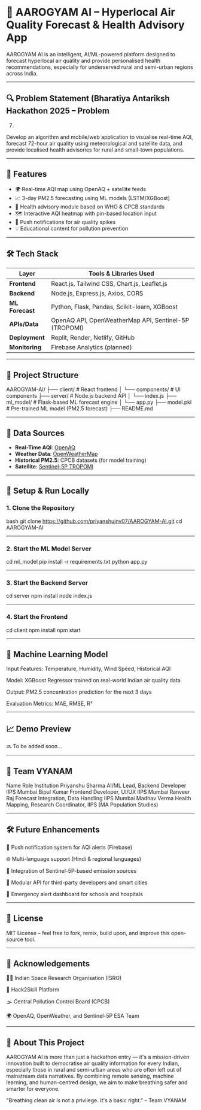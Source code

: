 # 🧠 AAROGYAM AI – Hyperlocal Air Quality Forecast & Health Advisory App

AAROGYAM AI is an intelligent, AI/ML-powered platform designed to forecast hyperlocal air quality and provide personalised health recommendations, especially for underserved rural and semi-urban regions across India.

---

## 🔍 Problem Statement (Bharatiya Antariksh Hackathon 2025 – Problem 
7)

Develop an algorithm and mobile/web application to visualise real-time AQI, forecast 72-hour air quality using meteorological and satellite data, and provide localised health advisories for rural and small-town populations.

---

## 🎯 Features

- 🌍 Real-time AQI map using OpenAQ + satellite feeds
- 📈 3-day PM2.5 forecasting using ML models (LSTM/XGBoost)
- 🧘 Health advisory module based on WHO & CPCB standards
- 🗺️ Interactive AQI heatmap with pin-based location input
- 🔔 Push notifications for air quality spikes
- 💡 Educational content for pollution prevention

---

## 🛠️ Tech Stack

| Layer             | Tools & Libraries Used                                     |
|------------------|------------------------------------------------------------|
| **Frontend**     | React.js, Tailwind CSS, Chart.js, Leaflet.js               |
| **Backend**      | Node.js, Express.js, Axios, CORS                           |
| **ML Forecast**  | Python, Flask, Pandas, Scikit-learn, XGBoost               |
| **APIs/Data**    | OpenAQ API, OpenWeatherMap API, Sentinel-5P (TROPOMI)      |
| **Deployment**   | Replit, Render, Netlify, GitHub                            |
| **Monitoring**   | Firebase Analytics (planned)                               |

---

## 📂 Project Structure

AAROGYAM-AI/
├── client/ # React frontend
│ └── components/ # UI components
├── server/ # Node.js backend API
│ └── index.js
├── ml_model/ # Flask-based ML forecast engine
│ └── app.py
├── model.pkl # Pre-trained ML model (PM2.5 forecast)
├── README.md


---

## 🔁 Data Sources

- **Real-Time AQI**: [OpenAQ](https://docs.openaq.org/)
- **Weather Data**: [OpenWeatherMap](https://openweathermap.org/api)
- **Historical PM2.5**: CPCB datasets (for model training)
- **Satellite**: [Sentinel-5P TROPOMI](https://developers.google.com/earth-engine/datasets/catalog/COPERNICUS_S5P_NRTI_L3_NO2)

---

## 🔧 Setup & Run Locally

### 1. Clone the Repository
bash
git clone https://github.com/priyanshujnv07/AAROGYAM-AI.git
cd AAROGYAM-AI

---

### 2. Start the ML Model Server
cd ml_model
pip install -r requirements.txt
python app.py

---

### 3. Start the Backend Server
cd server
npm install
node index.js

---

### 4. Start the Frontend
cd client
npm install
npm start

---

## 🤖 Machine Learning Model
Input Features: Temperature, Humidity, Wind Speed, Historical AQI

Model: XGBoost Regressor trained on real-world Indian air quality data

Output: PM2.5 concentration prediction for the next 3 days

Evaluation Metrics: MAE, RMSE, R²

---

## 📈 Demo Preview
🔜 To be added soon…

---

## 👥 Team VYANAM
Name	Role	Institution
Priyanshu Sharma	AI/ML Lead, Backend Developer	IIPS Mumbai
Bipul Kumar	Frontend Developer, UI/UX	IIPS Mumbai
Ranveer Raj	Forecast Integration, Data Handling	IIPS Mumbai
Madhav Verma	Health Mapping, Research Coordinator,	IIPS (MA Population Studies)

---

## 🛠️ Future Enhancements
🔔 Push notification system for AQI alerts (Firebase)

🌐 Multi-language support (Hindi & regional languages)

🔬 Integration of Sentinel-5P-based emission sources

🧩 Modular API for third-party developers and smart cities

🏥 Emergency alert dashboard for schools and hospitals

---

## 📃 License
MIT License – feel free to fork, remix, build upon, and improve this open-source tool.

---

## 🙏 Acknowledgements
👨‍🚀 Indian Space Research Organisation (ISRO)

🧠 Hack2Skill Platform

🌫️ Central Pollution Control Board (CPCB)

🌍 OpenAQ, OpenWeather, and Sentinel-5P ESA Team

---

## 🫶 About This Project
AAROGYAM AI is more than just a hackathon entry — it's a mission-driven innovation built to democratise air quality information for every Indian, especially those in rural and semi-urban areas who are often left out of mainstream data narratives.
By combining remote sensing, machine learning, and human-centred design, we aim to make breathing safer and smarter for everyone.

"Breathing clean air is not a privilege. It's a basic right." – Team VYANAM
